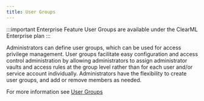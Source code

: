 ```yaml
---
title: User Groups
---
```


:::important Enterprise Feature
User Groups are available under the ClearML Enterprise plan
:::

Administrators can define user groups, which can be used for access privilege management. User groups facilitate easy 
configuration and access control administration by allowing administrators to assign administrator vaults and access 
rules at the group level rather than for each user and/or service account individually. Administrators have the 
flexibility to create user groups, and add or remove members as needed.

For more information see [User Groups](../webapp/webapp_profile.md#user-groups)